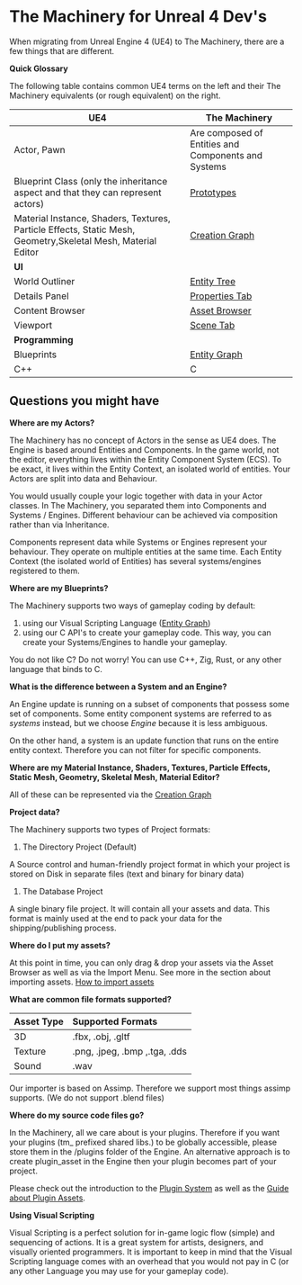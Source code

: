 # The Machinery for Unreal 4 Dev's

When migrating from Unreal Engine 4 (UE4) to The Machinery, there are a few things that are different.

**Quick Glossary**

The following table contains common UE4 terms on the left and their The Machinery equivalents (or rough equivalent) on the right.

| UE4                                                          | The Machinery                                                |
| ------------------------------------------------------------ | ------------------------------------------------------------ |
| Actor, Pawn                                                  | Are composed of Entities and Components and Systems          |
| Blueprint Class (only the inheritance aspect and that they can represent actors) | [Prototypes]({{base_url}}/the_machinery_book/editing_workflows/prototypes.html) |
| Material Instance, Shaders, Textures, Particle Effects, Static Mesh, Geometry,Skeletal Mesh, Material Editor | [Creation Graph]({{base_url}}/the_machinery_book/editing_workflows/creation_graphs_asset_pipeline.html) |
| **UI**                                                       |                                                              |
| World Outliner                                               | [Entity Tree]({{base_url}}/the_machinery_book/the_editor/entity_tree_tab.html) |
| Details Panel                                                | [Properties Tab]({{base_url}}/the_machinery_book/the_editor/properties_tab.html) |
| Content Browser                                              | [Asset Browser]({{base_url}}/the_machinery_book/the_editor/asset_browser.html) |
| Viewport                                                     | [Scene Tab]({{base_url}}/the_machinery_book/the_editor/asset_browser.html) |
| **Programming**                                              |                                                              |
| Blueprints                                                   | [Entity Graph]({{base_url}}/the_machinery_book/editing_workflows/visual-scripting.html) |
| C++                                                          | C                                                            |

## Questions you might have

**Where are my Actors?**

The Machinery has no concept of Actors in the sense as UE4 does. The Engine is based around Entities and Components. In the game world, not the editor, everything lives within the Entity Component System (ECS). To be exact, it lives within the Entity Context, an isolated world of entities. Your Actors are split into data and Behaviour. 

You would usually couple your logic together with data in your Actor classes. In The Machinery, you separated them into Components and Systems / Engines. Different behaviour can be achieved via composition rather than via Inheritance.

Components represent data while Systems or Engines represent your behaviour. They operate on multiple entities at the same time. Each Entity Context (the isolated world of Entities) has several systems/engines registered to them.



**Where are my Blueprints?**

The Machinery supports two ways of gameplay coding by default:

1. using our Visual Scripting Language ([Entity Graph]())
2. using our C API's to create your gameplay code. This way, you can create your Systems/Engines to handle your gameplay.

You do not like C? Do not worry! You can use C++, Zig, Rust, or any other language that binds to C.



**What is the difference between a System and an Engine?**

An Engine update is running on a subset of components that possess some set of components. Some entity component systems are referred to as *systems* instead, but we choose *Engine* because it is less ambiguous.

On the other hand, a system is an update function that runs on the entire entity context. Therefore you can not filter for specific components.

**Where are my Material Instance, Shaders, Textures, Particle Effects, Static Mesh, Geometry, Skeletal Mesh, Material Editor?**

All of these can be represented via the [Creation Graph]()



**Project data?**

The Machinery supports two types of Project formats:

1. The Directory Project (Default)

A Source control and human-friendly project format in which your project is stored on Disk in separate files (text and binary for binary data)

1. The Database Project

A single binary file project. It will contain all your assets and data. This format is mainly used at the end to pack your data for the shipping/publishing process.



**Where do I put my assets?**

At this point in time, you can only drag & drop your assets via the Asset Browser as well as via the Import Menu. See more in the section about importing assets. [How to import assets]()



**What are common file formats supported?**

| Asset Type | Supported Formats             |
| :--------- | :---------------------------- |
| 3D         | .fbx, .obj, .gltf             |
| Texture    | .png, .jpeg, .bmp ,.tga, .dds |
| Sound      | .wav                          |

Our importer is based on Assimp. Therefore we support most things assimp supports. (We do not support .blend files)



**Where do my source code files go?**

In the Machinery, all we care about is your plugins. Therefore if you want your plugins (tm_ prefixed shared libs.) to be globally accessible, please store them in the /plugins folder of the Engine. An alternative approach is to create plugin_asset in the Engine then your plugin becomes part of your project. 

Please check out the introduction to the [Plugin System]() as well as the [Guide about Plugin Assets]().



**Using Visual Scripting**

Visual Scripting is a perfect solution for in-game logic flow (simple) and sequencing of actions. It is a great system for artists, designers, and visually oriented programmers. It is important to keep in mind that the Visual Scripting language comes with an overhead that you would not pay in C (or any other Language you may use for your gameplay code).
